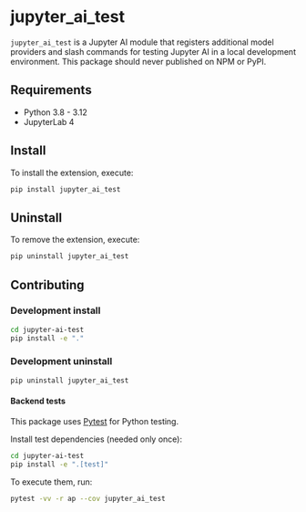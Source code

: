 # jupyter_ai_test

`jupyter_ai_test` is a Jupyter AI module that registers additional model
providers and slash commands for testing Jupyter AI in a local development
environment. This package should never published on NPM or PyPI.

## Requirements

- Python 3.8 - 3.12
- JupyterLab 4

## Install

To install the extension, execute:

```bash
pip install jupyter_ai_test
```

## Uninstall

To remove the extension, execute:

```bash
pip uninstall jupyter_ai_test
```

## Contributing

### Development install

```bash
cd jupyter-ai-test
pip install -e "."
```

### Development uninstall

```bash
pip uninstall jupyter_ai_test
```

#### Backend tests

This package uses [Pytest](https://docs.pytest.org/) for Python testing.

Install test dependencies (needed only once):

```sh
cd jupyter-ai-test
pip install -e ".[test]"
```

To execute them, run:

```sh
pytest -vv -r ap --cov jupyter_ai_test
```

